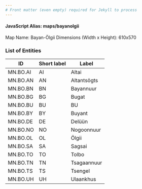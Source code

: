 ```yaml
---
# Front matter (even empty) required for Jekyll to process
---
```


#### JavaScript Alias: maps/bayanolgii

Map Name: Bayan-Ölgii
Dimensions (Width x Height): 610x570





### List of Entities

ID | Short label | Label
---|---|---|
MN.BO.AI | AI | Altai
MN.BO.AN | AN | Altantsögts
MN.BO.BN | BN | Bayannuur
MN.BO.BG | BG | Bugat		
MN.BO.BU | BU | BU | Bulgan
MN.BO.BY | BY | Buyant
MN.BO.DE | DE | Delüün
MN.BO.NO | NO | Nogoonnuur		
MN.BO.OL | OL | Ölgii
MN.BO.SA | SA | Sagsai
MN.BO.TO | TO | Tolbo
MN.BO.TN | TN | Tsagaannuur		
MN.BO.TS | TS | Tsengel
MN.BO.UH | UH | Ulaankhus